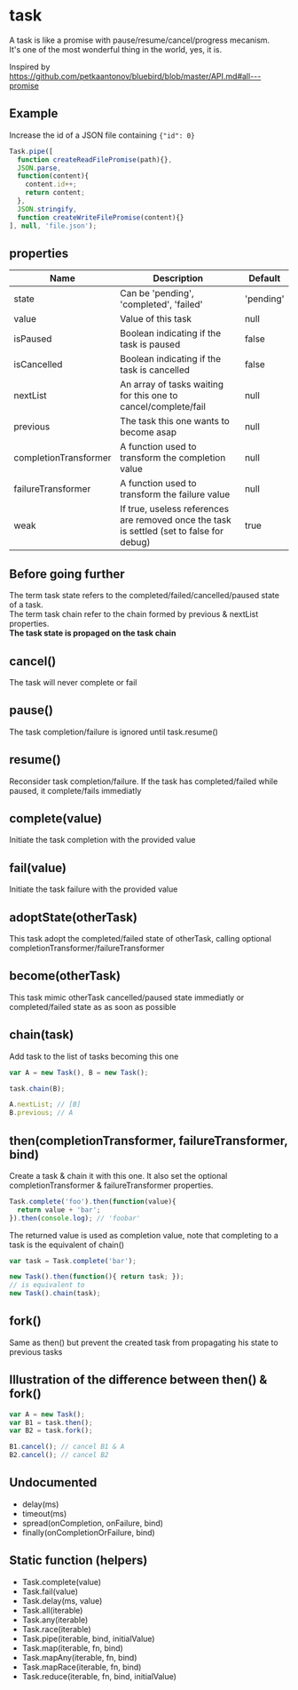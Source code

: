 # task

A task is like a promise with pause/resume/cancel/progress mecanism.  
It's one of the most wonderful thing in the world, yes, it is.

Inspired by https://github.com/petkaantonov/bluebird/blob/master/API.md#all---promise

## Example

Increase the id of a JSON file containing `{"id": 0}`

```javascript
Task.pipe([
  function createReadFilePromise(path){},
  JSON.parse,
  function(content){
    content.id++;
    return content;
  },
  JSON.stringify,
  function createWriteFilePromise(content){}
], null, 'file.json');
```

## properties

Name  | Description | Default
----- | --- | ---------
state | Can be 'pending', 'completed', 'failed' | 'pending'
value | Value of this task | null
isPaused  | Boolean indicating if the task is paused | false
isCancelled | Boolean indicating if the task is cancelled | false
nextList | An array of tasks waiting for this one to cancel/complete/fail | null
previous | The task this one wants to become asap | null
completionTransformer | A function used to transform the completion value | null
failureTransformer | A function used to transform the failure value | null
weak | If true, useless references are removed once the task is settled (set to false for debug) | true

## Before going further

The term task state refers to the completed/failed/cancelled/paused state of a task.  
The term task chain refer to the chain formed by previous & nextList properties.  
**The task state is propaged on the task chain**

## cancel()

The task will never complete or fail

## pause()

The task completion/failure is ignored until task.resume()

## resume()

Reconsider task completion/failure. If the task has completed/failed while paused, it complete/fails immediatly

## complete(value)

Initiate the task completion with the provided value

## fail(value)

Initiate the task failure with the provided value

## adoptState(otherTask)

This task adopt the completed/failed state of otherTask, calling optional completionTransformer/failureTransformer

## become(otherTask)

This task mimic otherTask cancelled/paused state immediatly or completed/failed state as as soon as possible

## chain(task)

Add task to the list of tasks becoming this one

```javascript
var A = new Task(), B = new Task();

task.chain(B);

A.nextList; // [B]
B.previous; // A
```

## then(completionTransformer, failureTransformer, bind)

Create a task & chain it with this one. It also set the optional completionTransformer & failureTransformer properties.

```javascript
Task.complete('foo').then(function(value){
  return value + 'bar';
}).then(console.log); // 'foobar'
```

The returned value is used as completion value, note that completing to a task is the equivalent of chain()

```javascript
var task = Task.complete('bar');

new Task().then(function(){ return task; });
// is equivalent to
new Task().chain(task);
```

## fork()

Same as then() but prevent the created task from propagating his state to previous tasks

## Illustration of the difference between then() & fork()

```javascript
var A = new Task();
var B1 = task.then();
var B2 = task.fork();

B1.cancel(); // cancel B1 & A
B2.cancel(); // cancel B2
```

## Undocumented

- delay(ms)
- timeout(ms)
- spread(onCompletion, onFailure, bind)
- finally(onCompletionOrFailure, bind)

## Static function (helpers)

- Task.complete(value)
- Task.fail(value)
- Task.delay(ms, value)
- Task.all(iterable)
- Task.any(iterable)
- Task.race(iterable)
- Task.pipe(iterable, bind, initialValue)
- Task.map(iterable, fn, bind)
- Task.mapAny(iterable, fn, bind)
- Task.mapRace(iterable, fn, bind)
- Task.reduce(iterable, fn, bind, initialValue)
